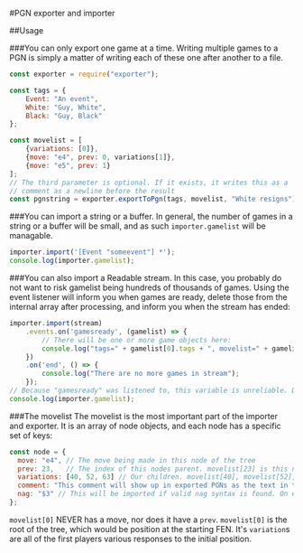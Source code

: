#PGN exporter and importer

##Usage

###You can only export one game at a time. Writing multiple games to a PGN is simply a matter of writing each of these one after another to a file.
```javascript
const exporter = require("exporter");

const tags = {
    Event: "An event",
    White: "Guy, White",
    Black: "Guy, Black"
};

const movelist = [
    {variations: [0]},
    {move: "e4", prev: 0, variations[1]},
    {move: "e5", prev: 1}
];
// The third parameter is optional. If it exists, it writes this as a
// comment as a newline before the result
const pgnstring = exporter.exportToPgn(tags, movelist, "White resigns");
```

###You can import a string or a buffer. In general, the number of games in a string or a buffer will be small, and as such `importer.gamelist` will be managable.
```javascript
importer.import('[Event "someevent"] *');
console.log(importer.gamelist);
```

###You can also import a Readable stream. In this case, you probably do not want to risk gamelist being hundreds of thousands of games. Using the event listener will inform you when games are ready, delete those from the internal array after processing, and inform you when the stream has ended:
```javascript
importer.import(stream)
    .events.on('gamesready', (gamelist) => {
        // There will be one or more game objects here:
        console.log("tags=" + gamelist[0].tags + ", movelist=" + gamelist[0].movelist);
    })
    .on('end', () => {
        console.log("There are no more games in stream");
    });
// Because "gamesready" was listened to, this variable is unreliable. Do not use it.
console.log(importer.gamelist);
```

###The movelist
The movelist is the most important part of the importer and exporter. It is an array of node objects, and each node has a specific set of keys:
```javascript
const node = {
  move: "e4", // The move being made in this node of the tree
  prev: 23,   // The index of this nodes parent. movelist[23] is this nodes parent
  variations: [40, 52, 63] // Our children. movelist[40], movelist[52], and movelist[63] are all variations of moves made in response to e4, with movelist[40], or the first variation in the list, being main line.
  comment: "This comment will show up in exported PGNs as the text in the {curly braces}. Imported {curly braces} will be here",
  nag: "$3" // This will be imported if valid nag syntax is found. On export though, it will export anything in this field, making PGNs invalid if it's not a true NAG.
};
```
`movelist[0]` NEVER has a move, nor does it have a `prev`. `movelist[0]` is the root of the tree, which would be position at the starting FEN. It's `variation`s are all of the first players various responses to the initial position.

